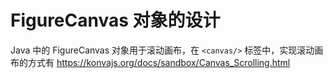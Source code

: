 # FigureCanvas 对象的设计

Java 中的 FigureCanvas 对象用于滚动画布，在 `<canvas/>` 标签中，实现滚动画布的方式有 https://konvajs.org/docs/sandbox/Canvas_Scrolling.html

